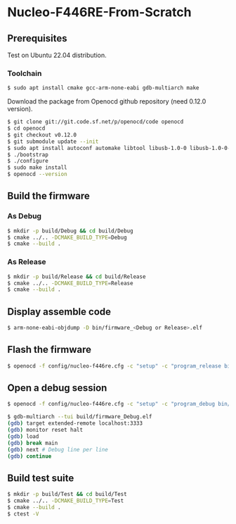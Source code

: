 # Nucleo-F446RE-From-Scratch
## Prerequisites
Test on Ubuntu 22.04 distribution.
### Toolchain
```bash
$ sudo apt install cmake gcc-arm-none-eabi gdb-multiarch make
```
Download the package from Openocd github repository (need 0.12.0 version).
```bash
$ git clone git://git.code.sf.net/p/openocd/code openocd
$ cd openocd
$ git checkout v0.12.0
$ git submodule update --init
$ sudo apt install autoconf automake libtool libusb-1.0-0 libusb-1.0-0-dev make pkg-config texinfo
$ ./bootstrap
$ ./configure
$ sudo make install
$ openocd --version
```
## Build the firmware
### As Debug
```bash
$ mkdir -p build/Debug && cd build/Debug
$ cmake ../.. -DCMAKE_BUILD_TYPE=Debug
$ cmake --build .
```
### As Release
```bash
$ mkdir -p build/Release && cd build/Release
$ cmake ../.. -DCMAKE_BUILD_TYPE=Release
$ cmake --build .
```
## Display assemble code
```bash
$ arm-none-eabi-objdump -D bin/firmware_<Debug or Release>.elf
```
## Flash the firmware
```bash
$ openocd -f config/nucleo-f446re.cfg -c "setup" -c "program_release bin/firmware_<Debug or release>.elf"
```
## Open a debug session
```bash
$ openocd -f config/nucleo-f446re.cfg -c "setup" -c "program_debug bin/firmware_Debug.elf"
```
```bash
$ gdb-multiarch --tui build/firmware_Debug.elf
(gdb) target extended-remote localhost:3333
(gdb) monitor reset halt
(gdb) load
(gdb) break main
(gdb) next # Debug line per line
(gdb) continue
```
## Build test suite
```bash
$ mkdir -p build/Test && cd build/Test
$ cmake ../.. -DCMAKE_BUILD_TYPE=Test
$ cmake --build .
$ ctest -V
```
